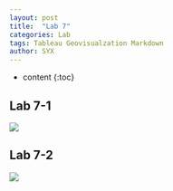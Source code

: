 ```yaml
---
layout: post
title:  "Lab 7"
categories: Lab
tags: Tableau Geovisualzation Markdown
author: SYX
---
```


* content
{:toc}

## Lab 7-1
<div class='tableauPlaceholder' id='viz1553359856029' style='position: relative'>
    <noscript>
        <a href='#'>
        <img alt=' ' src='https:&#47;&#47;public.tableau.com&#47;static&#47;images&#47;La&#47;Lab7-1_15529309075330&#47;Dashboard4&#47;1_rss.png' style='border: none' />
        </a>
    </noscript>
    <object class='tableauViz'  style='display:none;'>
        <param name='host_url' value='https%3A%2F%2Fpublic.tableau.com%2F' /> 
        <param name='embed_code_version' value='3' /> 
        <param name='site_root' value='' />
        <param name='name' value='Lab7-1_15529309075330&#47;Dashboard4' />
        <param name='tabs' value='no' />
        <param name='toolbar' value='yes' />
        <param name='static_image' value='https:&#47;&#47;public.tableau.com&#47;static&#47;images&#47;La&#47;Lab7-1_15529309075330&#47;Dashboard4&#47;1.png' /> 
        <param name='animate_transition' value='yes' />
        <param name='display_static_image' value='yes' />
        <param name='display_spinner' value='yes' />
        <param name='display_overlay' value='yes' />
        <param name='display_count' value='yes' />
        <param name='filter' value='publish=yes' />
    </object>
    </div>                
<script type='text/javascript'>                    var divElement = document.getElementById('viz1553359856029');                    var vizElement = divElement.getElementsByTagName('object')[0];                    vizElement.style.width='1000px';vizElement.style.height='827px';                    var scriptElement = document.createElement('script');                    scriptElement.src = 'https://public.tableau.com/javascripts/api/viz_v1.js';                    vizElement.parentNode.insertBefore(scriptElement, vizElement);                
</script>







## Lab 7-2
<div class='tableauPlaceholder' id='viz1553360024616' style='position: relative'><noscript><a href='#'><img alt=' ' src='https:&#47;&#47;public.tableau.com&#47;static&#47;images&#47;La&#47;Lab7-2_15532696178770&#47;Dashboard2&#47;1_rss.png' style='border: none' /></a></noscript><object class='tableauViz'  style='display:none;'><param name='host_url' value='https%3A%2F%2Fpublic.tableau.com%2F' /> <param name='embed_code_version' value='3' /> <param name='site_root' value='' /><param name='name' value='Lab7-2_15532696178770&#47;Dashboard2' /><param name='tabs' value='no' /><param name='toolbar' value='yes' /><param name='static_image' value='https:&#47;&#47;public.tableau.com&#47;static&#47;images&#47;La&#47;Lab7-2_15532696178770&#47;Dashboard2&#47;1.png' /> <param name='animate_transition' value='yes' /><param name='display_static_image' value='yes' /><param name='display_spinner' value='yes' /><param name='display_overlay' value='yes' /><param name='display_count' value='yes' /><param name='filter' value='publish=yes' /></object>
</div>                
<script type='text/javascript'>                    var divElement = document.getElementById('viz1553360024616');                    var vizElement = divElement.getElementsByTagName('object')[0];                    vizElement.style.width='1000px';vizElement.style.height='827px';                    var scriptElement = document.createElement('script');                    scriptElement.src = 'https://public.tableau.com/javascripts/api/viz_v1.js';                    vizElement.parentNode.insertBefore(scriptElement, vizElement);                
</script>



<!-- ## Lab 7-1
<iframe src="https://public.tableau.com/views/Lab7-1_15529309075330/Dashboard4?:showVizHome=no&:embed=true" width="100%" height="500"></iframe>
https://public.tableau.com/views/Lab7-1_15529309075330/Dashboard4?:embed=y&:display_count=yes&publish=yes




## Lab 7-2
<iframe src="https://public.tableau.com/views/Lab7-2_15532696178770/Dashboard2?:showVizHome=no&:embed=true" width="100%" height="500"></iframe>
https://public.tableau.com/views/Lab7-2_15532696178770/Dashboard2?:embed=y&:display_count=yes&publish=yes -->